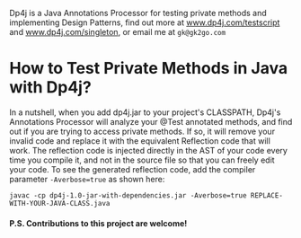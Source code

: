 Dp4j is a Java Annotations Processor for testing private methods and implementing Design Patterns, find out more 
at www.dp4j.com/testscript and www.dp4j.com/singleton, or email me at ```gk@gk2go.com``` 

# How to Test Private Methods in Java with Dp4j?
In a nutshell, when you add dp4j.jar to your project's CLASSPATH, Dp4j's Annotations Processor will analyze your @Test
annotated methods, and find out if you are trying to access private methods. If so, it will remove your invalid code 
and replace it with the equivalent Reflection code that will work. The reflection code is injected directly in the AST
of your code every time you compile it, and not in the source file so that you can freely edit your code. To see the 
generated reflection code, add the compiler parameter ```-Averbose=true``` as shown here:

```javac -cp dp4j-1.0-jar-with-dependencies.jar -Averbose=true REPLACE-WITH-YOUR-JAVA-CLASS.java```


#### P.S. Contributions to this project are welcome!

